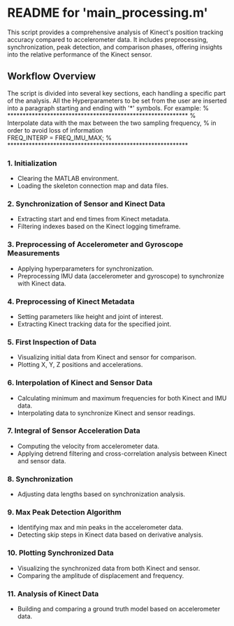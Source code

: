 # README for 'main_processing.m'

This script provides a comprehensive analysis of Kinect's position tracking accuracy compared to accelerometer data. It includes preprocessing, synchronization, peak detection, and comparison phases, offering insights into the relative performance of the Kinect sensor.

## Workflow Overview

The script is divided into several key sections, each handling a specific part of the analysis. 
All the Hyperparameters to be set from the user are inserted into a paragraph starting and ending with '*' symbols. For example:
% ***********************************************************
% Interpolate data with the max between the two sampling frequency, 
% in order to avoid loss of information     
FREQ_INTERP = FREQ_IMU_MAX;
% ***********************************************************


### 1. Initialization
- Clearing the MATLAB environment.
- Loading the skeleton connection map and data files.

### 2. Synchronization of Sensor and Kinect Data
- Extracting start and end times from Kinect metadata.
- Filtering indexes based on the Kinect logging timeframe.

### 3. Preprocessing of Accelerometer and Gyroscope Measurements
- Applying hyperparameters for synchronization.
- Preprocessing IMU data (accelerometer and gyroscope) to synchronize with Kinect data.

### 4. Preprocessing of Kinect Metadata
- Setting parameters like height and joint of interest.
- Extracting Kinect tracking data for the specified joint.

### 5. First Inspection of Data
- Visualizing initial data from Kinect and sensor for comparison.
- Plotting X, Y, Z positions and accelerations.

### 6. Interpolation of Kinect and Sensor Data
- Calculating minimum and maximum frequencies for both Kinect and IMU data.
- Interpolating data to synchronize Kinect and sensor readings.

### 7. Integral of Sensor Acceleration Data
- Computing the velocity from accelerometer data.
- Applying detrend filtering and cross-correlation analysis between Kinect and sensor data.

### 8. Synchronization
- Adjusting data lengths based on synchronization analysis.

### 9. Max Peak Detection Algorithm
- Identifying max and min peaks in the accelerometer data.
- Detecting skip steps in Kinect data based on derivative analysis.

### 10. Plotting Synchronized Data
- Visualizing the synchronized data from both Kinect and sensor.
- Comparing the amplitude of displacement and frequency.

### 11. Analysis of Kinect Data
- Building and comparing a ground truth model based on accelerometer data.

